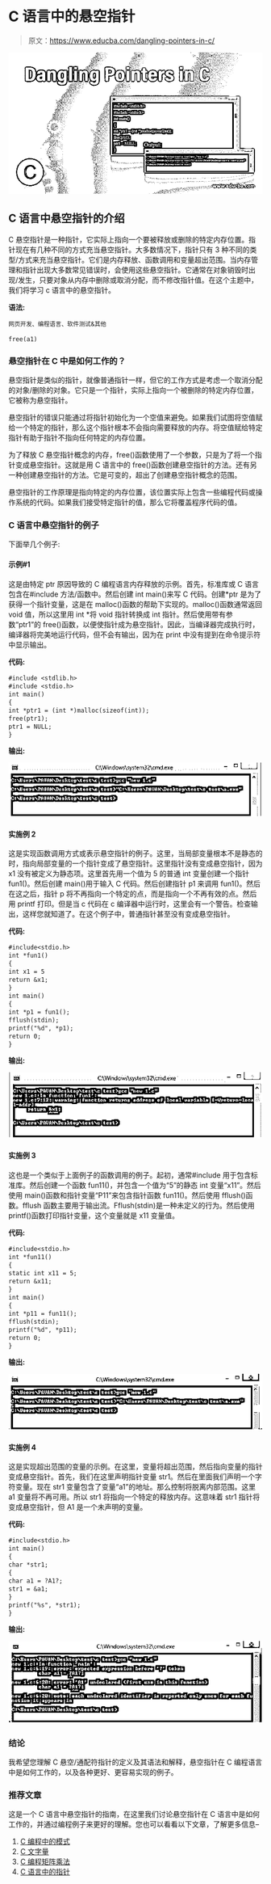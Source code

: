 # C 语言中的悬空指针

> 原文：<https://www.educba.com/dangling-pointers-in-c/>

![Dangling Pointers in C](img/85dff304d9d6f829e0219eeff7bc0039.png)



## C 语言中悬空指针的介绍

C 悬空指针是一种指针，它实际上指向一个要被释放或删除的特定内存位置。指针现在有几种不同的方式充当悬空指针。大多数情况下，指针只有 3 种不同的类型/方式来充当悬空指针。它们是内存释放、函数调用和变量超出范围。当内存管理和指针出现大多数常见错误时，会使用这些悬空指针。它通常在对象销毁时出现/发生，只要对象从内存中删除或取消分配，而不修改指针值。在这个主题中，我们将学习 c 语言中的悬空指针。

**语法:**

<small>网页开发、编程语言、软件测试&其他</small>

```
free(a1)
```

### 悬空指针在 C 中是如何工作的？

悬空指针是类似的指针，就像普通指针一样，但它的工作方式是考虑一个取消分配的对象/删除的对象。它只是一个指针，实际上指向一个被删除的特定内存位置，它被称为悬空指针。

悬空指针的错误只能通过将指针初始化为一个空值来避免。如果我们试图将空值赋给一个特定的指针，那么这个指针根本不会指向需要释放的内存。将空值赋给特定指针有助于指针不指向任何特定的内存位置。

为了释放 C 悬空指针概念的内存，free()函数使用了一个参数，只是为了将一个指针变成悬空指针。这就是用 C 语言中的 free()函数创建悬空指针的方法。还有另一种创建悬空指针的方法。它是可变的，超出了创建悬空指针概念的范围。

悬空指针的工作原理是指向特定的内存位置，该位置实际上包含一些编程代码或操作系统的代码。如果我们接受特定指针的值，那么它将覆盖程序代码的值。

### C 语言中悬空指针的例子

下面举几个例子:

#### 示例#1

这是由特定 ptr 原因导致的 C 编程语言内存释放的示例。首先，标准库或 C 语言包含在#include 方法/函数中。然后创建 int main()来写 C 代码。创建*ptr 是为了获得一个指针变量，这是在 malloc()函数的帮助下实现的。malloc()函数通常返回 void 值，所以这里用 int *将 void 指针转换成 int 指针。然后使用带有参数“ptr1”的 free()函数，以便使指针成为悬空指针。因此，当编译器完成执行时，编译器将完美地运行代码，但不会有输出，因为在 print 中没有提到在命令提示符中显示输出。

**代码:**

```
#include <stdlib.h>
#include <stdio.h>
int main()
{
int *ptr1 = (int *)malloc(sizeof(int));
free(ptr1);
ptr1 = NULL;
}
```

**输出:**

![Dangling Pointers in C output 1](img/366ec686941cdb14f68390aa1f0ffcc5.png)



#### 实施例 2

这是实现函数调用方式或表示悬空指针的例子。这里，当局部变量根本不是静态的时，指向局部变量的一个指针变成了悬空指针。这里指针没有变成悬空指针，因为 x1 没有被定义为静态项。这里首先用一个值为 5 的普通 int 变量创建一个指针 fun1()。然后创建 main()用于输入 C 代码。然后创建指针 p1 来调用 fun1()。然后在这之后，指针 p 将不再指向一个特定的点，而是指向一个不再有效的点。然后用 printf 打印。但是当 c 代码在 c 编译器中运行时，这里会有一个警告。检查输出，这样您就知道了。在这个例子中，普通指针甚至没有变成悬空指针。

**代码:**

```
#include<stdio.h>
int *fun1()
{
int x1 = 5
return &x1;
}
int main()
{
int *p1 = fun1();
fflush(stdin);
printf("%d", *p1);
return 0;
}
```

**输出:**

![Dangling Pointers in C output 2](img/c2b2424d7fe583b5e0e90bc7c681ae1b.png)



#### 实施例 3

这也是一个类似于上面例子的函数调用的例子。起初，通常#include 用于包含标准库。然后创建一个函数 fun11()，并包含一个值为“5”的静态 int 变量“x11”。然后使用 main()函数和指针变量“P11”来包含指针函数 fun11()。然后使用 fflush()函数。fflush 函数主要用于输出流。Fflush(stdin)是一种未定义的行为。然后使用 printf()函数打印指针变量，这个变量就是 x11 变量值。

**代码:**

```
#include<stdio.h>
int *fun11()
{
static int x11 = 5;
return &x11;
}
int main()
{
int *p11 = fun11();
fflush(stdin);
printf("%d", *p11);
return 0;
}
```

**输出:**

![output 3](img/ebb0cc866250645953da4711a01d048b.png)



#### 实施例 4

这是实现超出范围的变量的示例。在这里，变量将超出范围，然后指向变量的指针变成悬空指针。首先，我们在这里声明指针变量 str1。然后在里面我们声明一个字符变量。现在 str1 变量包含了变量“a1”的地址。那么控制将脱离内部范围。这里 a1 变量将不再可用。所以 str1 将指向一个特定的释放内存。这意味着 str1 指针将变成悬空指针，但 A1 是一个未声明的变量。

**代码:**

```
#include<stdio.h>
int main()
{
char *str1;
{
char a1 = ?A1?;
str1 = &a1;
}
printf("%s", *str1);
}
```

**输出:**

![output 4](img/79f7c4564a3faba0fa2307fd3af4a0ec.png)



### 结论

我希望您理解 C 悬空/通配符指针的定义及其语法和解释，悬空指针在 C 编程语言中是如何工作的，以及各种更好、更容易实现的例子。

### 推荐文章

这是一个 C 语言中悬空指针的指南，在这里我们讨论悬空指针在 C 语言中是如何工作的，并通过编程例子来更好的理解。您也可以看看以下文章，了解更多信息–

1.  [C 编程中的模式](https://www.educba.com/patterns-in-c-programming/)
2.  [C 文字量](https://www.educba.com/c-literals/)
3.  [C 编程矩阵乘法](https://www.educba.com/c-programming-matrix-multiplication/)
4.  [C 语言中的指针](https://www.educba.com/pointers-in-c/)





